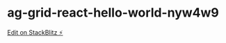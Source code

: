 # ag-grid-react-hello-world-nyw4w9

[Edit on StackBlitz ⚡️](https://stackblitz.com/edit/ag-grid-react-hello-world-nyw4w9)